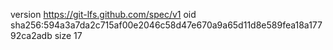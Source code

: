 version https://git-lfs.github.com/spec/v1
oid sha256:594a3a7da2c715af00e2046c58d47e670a9a65d11d8e589fea18a17792ca2adb
size 17
